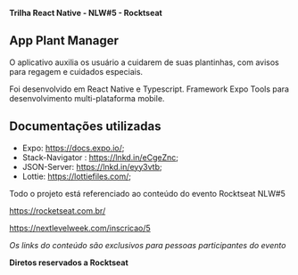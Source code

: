 **Trilha React Native - NLW#5 - Rocktseat**

App Plant Manager
--------------

O aplicativo auxilia os usuário a cuidarem de suas plantinhas, com avisos para regagem e cuidados especiais.

Foi desenvolvido em React Native e Typescript. Framework Expo Tools para desenvolvimento multi-plataforma mobile.

Documentações utilizadas
--------------

* Expo: https://docs.expo.io/;
* Stack-Navigator : https://lnkd.in/eCgeZnc;
* JSON-Server: https://lnkd.in/eyy3vtb;
* Lottie: https://lottiefiles.com/;


Todo o projeto está referenciado ao conteúdo do evento Rocktseat NLW#5

https://rocketseat.com.br/

https://nextlevelweek.com/inscricao/5

*Os links do conteúdo são exclusivos para pessoas participantes do evento*

**Diretos reservados a Rocktseat**
